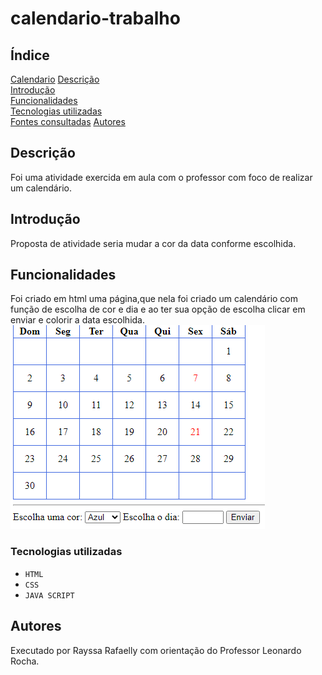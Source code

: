 # calendario-trabalho

## Índice 
[Calendario](calendario)
[Descrição](#descriçao)  
[Introdução](#introdução)  
[Funcionalidades](#funcionalidades)  
[Tecnologias utilizadas](#tecnologias-utilizadas)  
[Fontes consultadas](#fontes-consultadas) 
[Autores](#autores)  

## Descrição
Foi uma atividade exercida em aula com o professor com foco de realizar um calendário.
## Introdução
Proposta de atividade  seria mudar a cor da data conforme escolhida.
## Funcionalidades
Foi criado em html uma página,que nela foi criado um calendário com função de escolha de cor e dia e ao ter sua opção de escolha clicar em enviar e colorir a data escolhida.
![Alt text](image.png)
### Tecnologias utilizadas
* ``HTML``
* ``CSS``
* ``JAVA SCRIPT``
## Autores
Executado por Rayssa Rafaelly com orientação do Professor Leonardo Rocha.